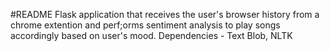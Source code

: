 #README
Flask application that receives the user's browser history from a chrome extention and perf;orms sentiment analysis to play songs accordingly based on user's mood.
Dependencies - Text Blob, NLTK
